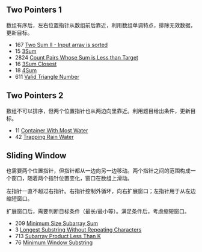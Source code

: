 ## Two Pointers 1

数组有序后，左右位置指针从数组前后靠近，利用数组单调特点，排除无效数据，更新目标。

- 167 [Two Sum II - Input array is sorted](https://github.com/Iamnvincible/myleetcode/blob/master/Search/Solution_167.hpp)
- 15 [3Sum](https://github.com/Iamnvincible/myleetcode/blob/master/Array/Solution_15.hpp)
- 2824 [Count Pairs Whose Sum is Less than Target](https://github.com/Iamnvincible/myleetcode/blob/master/Search/Solution_2824.hpp)
- 16 [3Sum Closest](https://github.com/Iamnvincible/myleetcode/blob/master/Array/Solution_16.hpp)
- 18 [4Sum](https://github.com/Iamnvincible/myleetcode/blob/master/Array/Solution_18.hpp)
- 611 [Valid Triangle Number](https://github.com/Iamnvincible/myleetcode/blob/master/Search/Solution_611.hpp)

## Two Pointers 2

数组不可以排序，但两个位置指针也从两边向里靠近。利用题目给出条件，更新目标。

- 11 [Container With Most Water](https://github.com/Iamnvincible/myleetcode/blob/master/Gready/Solution_11.hpp)
- 42 [Trapping Rain Water](https://github.com/Iamnvincible/myleetcode/blob/master/Array/Solution_42.hpp)

## Sliding Window

也需要两个位置指针，但指针都从一边向另一边移动。两个指针之间的范围构成一个窗口，随着两个指针位置变化，窗口在数组上滑动。

左指针一直不超过右指针。右指针控制外循环，向右扩展窗口；左指针用于从左边缩短窗口。

扩展窗口后，需要判断目标条件（最长/最小等）。满足条件后，考虑缩短窗口。

- 209 [Minimum Size Subarray Sum](https://github.com/Iamnvincible/myleetcode/blob/master/Search/Solution_209.hpp)
- 3 [Longest Substring Without Repeating Characters](https://github.com/Iamnvincible/myleetcode/blob/master/Gready/Solution_3.hpp)
- 713 [Subarray Product Less Than K](https://github.com/Iamnvincible/myleetcode/blob/master/Search/Solution_713.hpp)
- 76 [Minimum Window Substring](https://github.com/Iamnvincible/myleetcode/blob/master/Search/Solution_76.hpp)
